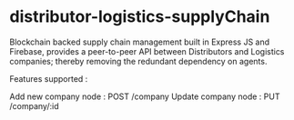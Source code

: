 # distributor-logistics-supplyChain

Blockchain backed supply chain management built in Express JS and Firebase, provides a peer-to-peer API between Distributors and Logistics companies; thereby removing the redundant dependency on agents.

Features supported :

Add new company node : POST /company
Update company node : PUT /company/:id
